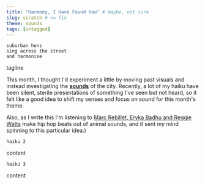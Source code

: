 ```yaml
---
title: "Harmony, I Have Found You" # maybe, not sure
slug: scratch # <= fix
theme: sounds
tags: [untagged]
---
```


```
suburban hens
sing across the street
and harmonise
```

tagline

<!--more-->

This month, I thought I'd experiment a little by moving past visuals and instead investigating the **[sounds][1]** of the city.
Recently, a lot of my haiku have been silent, sterile presentations of something I've seen but not heard, so it felt like a good idea to shift my senses and focus on sound for this month's theme.

Also, as I write this I'm listening to [Marc Rebillet, Eryka Badhu and Reggie Watts][2] make hip hop beats out of animal sounds, and it sent my mind spinning to this particular idea.)


```
haiku 2
```

content

```
haiku 3
```

content

[1]: https://wirehaiku.org/theme/sounds/
[2]: https://youtu.be/AtR1yVmCCvw
